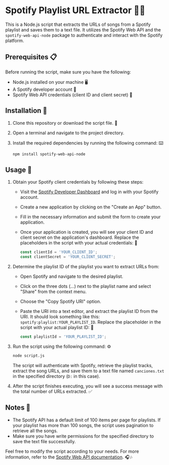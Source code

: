 # Spotify Playlist URL Extractor 🎵📃

This is a Node.js script that extracts the URLs of songs from a Spotify playlist and saves them to a text file. It utilizes the Spotify Web API and the `spotify-web-api-node` package to authenticate and interact with the Spotify platform.

## Prerequisites 📋

Before running the script, make sure you have the following:

- Node.js installed on your machine 🖥️
- A Spotify developer account 🎵
- Spotify Web API credentials (client ID and client secret) 🔑

## Installation 🔧

1. Clone this repository or download the script file. 📂

2. Open a terminal and navigate to the project directory.

3. Install the required dependencies by running the following command: ⌨️

   ```bash
   npm install spotify-web-api-node
   ```

## Usage 🚀

1. Obtain your Spotify client credentials by following these steps:

   - Visit the [Spotify Developer Dashboard](https://developer.spotify.com/dashboard/) and log in with your Spotify account.
   - Create a new application by clicking on the "Create an App" button.
   - Fill in the necessary information and submit the form to create your application.
   - Once your application is created, you will see your client ID and client secret on the application's dashboard. Replace the placeholders in the script with your actual credentials: 🔑

     ```javascript
     const clientId = 'YOUR_CLIENT_ID';
     const clientSecret = 'YOUR_CLIENT_SECRET';
     ```

2. Determine the playlist ID of the playlist you want to extract URLs from:

   - Open Spotify and navigate to the desired playlist.
   - Click on the three dots (...) next to the playlist name and select "Share" from the context menu.
   - Choose the "Copy Spotify URI" option.
   - Paste the URI into a text editor, and extract the playlist ID from the URI. It should look something like this: `spotify:playlist:YOUR_PLAYLIST_ID`. Replace the placeholder in the script with your actual playlist ID: 🎵

     ```javascript
     const playlistId = 'YOUR_PLAYLIST_ID';
     ```

3. Run the script using the following command: ⚙️

   ```bash
   node script.js
   ```

   The script will authenticate with Spotify, retrieve the playlist tracks, extract the song URLs, and save them to a text file named `canciones.txt` in the specified directory (`D:` in this case).

4. After the script finishes executing, you will see a success message with the total number of URLs extracted. ✅

## Notes 📝

- The Spotify API has a default limit of 100 items per page for playlists. If your playlist has more than 100 songs, the script uses pagination to retrieve all the songs.
- Make sure you have write permissions for the specified directory to save the text file successfully.

Feel free to modify the script according to your needs. For more information, refer to the [Spotify Web API documentation](https://developer.spotify.com/documentation/web-api/). 🎧🎶
